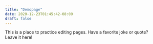 ```yaml
---
title: "Demopage"
date: 2020-12-23T01:45:42-08:00
draft: false
---
```


This is a place to practice editing pages. Have a favorite joke or quote? Leave it here!